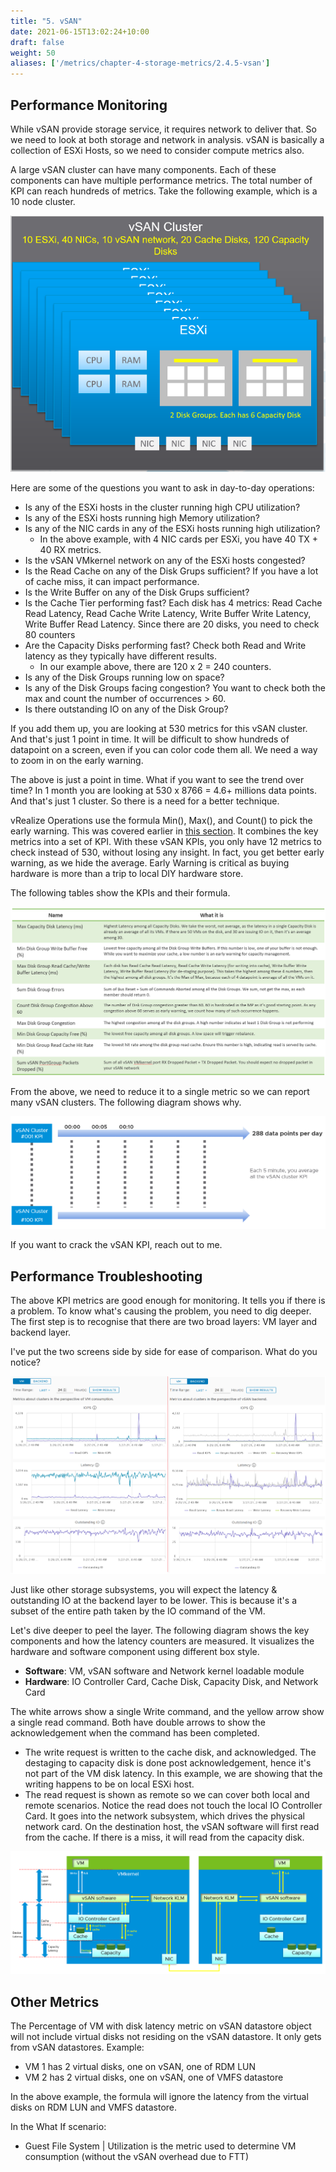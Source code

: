 ```yaml
---
title: "5. vSAN"
date: 2021-06-15T13:02:24+10:00
draft: false
weight: 50
aliases: ['/metrics/chapter-4-storage-metrics/2.4.5-vsan']
---
```


## Performance Monitoring

While vSAN provide storage service, it requires network to deliver that. So we need to look at both storage and network in analysis. vSAN is basically a collection of ESXi Hosts, so we need to consider compute metrics also.

A large vSAN cluster can have many components. Each of these components can have multiple performance metrics. The total number of KPI can reach hundreds of metrics. Take the following example, which is a 10 node cluster.

![vSAN cluster](2.4.5-fig-1.png)

Here are some of the questions you want to ask in day-to-day operations:

- Is any of the ESXi hosts in the cluster running high CPU utilization?
- Is any of the ESXi hosts running high Memory utilization?
- Is any of the NIC cards in any of the ESXi hosts running high utilization?
  - In the above example, with 4 NIC cards per ESXi, you have 40 TX + 40 RX metrics.
- Is the vSAN VMkernel network on any of the ESXi hosts congested?
- Is the Read Cache on any of the Disk Grups sufficient? If you have a lot of cache miss, it can impact performance.
- Is the Write Buffer on any of the Disk Grups sufficient?
- Is the Cache Tier performing fast? Each disk has 4 metrics: Read Cache Read Latency, Read Cache Write Latency, Write Buffer Write Latency, Write Buffer Read Latency. Since there are 20 disks, you need to check 80 counters
- Are the Capacity Disks performing fast? Check both Read and Write latency as they typically have different results.
  - In our example above, there are 120 x 2 = 240 counters.
- Is any of the Disk Groups running low on space?
- Is any of the Disk Groups facing congestion? You want to check both the max and count the number of occurrences > 60.
- Is there outstanding IO on any of the Disk Group?

If you add them up, you are looking at 530 metrics for this vSAN cluster. And that's just 1 point in time. It will be difficult to show hundreds of datapoint on a screen, even if you can color code them all. We need a way to zoom in on the early warning.

The above is just a point in time. What if you want to see the trend over time? In 1 month you are looking at 530 x 8766 = 4.6+ millions data points. And that's just 1 cluster. So there is a need for a better technique.

vRealize Operations use the formula Min(), Max(), and Count() to pick the early warning. This was covered earlier in [this section](/operations-management/chapter-2-performance-management/1.2.4-contention-vs-utilization/). It combines the key metrics into a set of KPI. With these vSAN KPIs, you only have 12 metrics to check instead of 530, without losing any insight. In fact, you get better early warning, as we hide the average. Early Warning is critical as buying hardware is more than a trip to local DIY hardware store.

The following tables show the KPIs and their formula.

![KPI and Formula](2.4.5-fig-2.png)

From the above, we need to reduce it to a single metric so we can report many vSAN clusters. The following diagram shows why.

![Datapoint count](2.4.5-fig-3.png)

If you want to crack the vSAN KPI, reach out to me.

## Performance Troubleshooting

The above KPI metrics are good enough for monitoring. It tells you if there is a problem. To know what's causing the problem, you need to dig deeper. The first step is to recognise that there are two broad layers: VM layer and backend layer.

I've put the two screens side by side for ease of comparison. What do you notice?

![VM vs Backend](2.4.5-fig-4.png)

Just like other storage subsystems, you will expect the latency & outstanding IO at the backend layer to be lower. This is because it's a subset of the entire path taken by the IO command of the VM.

Let's dive deeper to peel the layer. The following diagram shows the key components and how the latency counters are measured. It visualizes the hardware and software component using different box style.

- **Software**: VM, vSAN software and Network kernel loadable module
- **Hardware**: IO Controller Card, Cache Disk, Capacity Disk, and Network Card

The white arrows show a single Write command, and the yellow arrow show a single read command. Both have double arrows to show the acknowledgement when the command has been completed.

- The write request is written to the cache disk, and acknowledged. The destaging to capacity disk is done post acknowledgement, hence it's not part of the VM disk latency. In this example, we are showing that the writing happens to be on local ESXi host.
- The read request is shown as remote so we can cover both local and remote scenarios. Notice the read does not touch the local IO Controller Card. It goes into the network subsystem, which drives the physical network card. On the destination host, the vSAN software will first read from the cache. If there is a miss, it will read from the capacity disk.

![VM on vSAN flow](2.4.5-fig-5.png)

## Other Metrics

The Percentage of VM with disk latency metric on vSAN datastore object will not include virtual disks not residing on the vSAN datastore. It only gets from vSAN datastores. Example:

- VM 1 has 2 virtual disks, one on vSAN, one of RDM LUN
- VM 2 has 2 virtual disks, one on vSAN, one of VMFS datastore

In the above example, the formula will ignore the latency from the virtual disks on RDM LUN and VMFS datastore.

In the What If scenario:

- Guest File System | Utilization is the metric used to determine VM consumption (without the vSAN overhead due to FTT)
